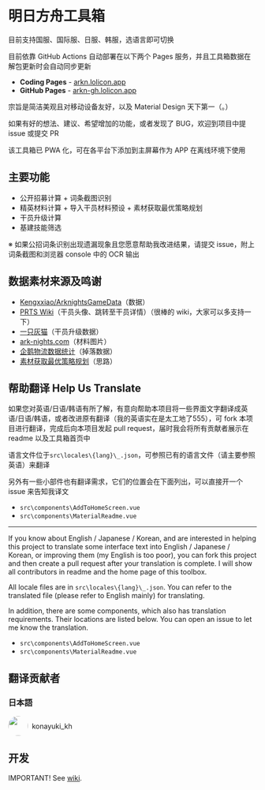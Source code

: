 # 明日方舟工具箱

目前支持国服、国际服、日服、韩服，选语言即可切换

目前依靠 GitHub Actions 自动部署在以下两个 Pages 服务，并且工具箱数据在解包更新时会自动同步更新

- **Coding Pages** - [arkn.lolicon.app](https://arkn.lolicon.app)
- **GitHub Pages** - [arkn-gh.lolicon.app](https://arkn-gh.lolicon.app)

宗旨是简洁美观且对移动设备友好，以及 Material Design 天下第一（。）

如果有好的想法、建议、希望增加的功能，或者发现了 BUG，欢迎到项目中提 issue 或提交 PR

该工具箱已 PWA 化，可在各平台下添加到主屏幕作为 APP 在离线环境下使用

## 主要功能

- 公开招募计算 + 词条截图识别
- 精英材料计算 + 导入干员材料预设 + 素材获取最优策略规划
- 干员升级计算
- 基建技能筛选

※ 如果公招词条识别出现遗漏现象且您愿意帮助我改进结果，请提交 issue，附上词条截图和浏览器 console 中的 OCR 输出

## 数据素材来源及鸣谢

- [Kengxxiao/ArknightsGameData](https://github.com/Kengxxiao/ArknightsGameData)（数据）
- [PRTS Wiki](http://ak.mooncell.wiki)（干员头像、跳转至干员详情）（很棒的 wiki，大家可以多支持一下）
- [一只灰猫](https://github.com/graueneko/graueneko.github.io)（干员升级数据）
- [ark-nights.com](https://github.com/Houdou/arkgraph)（材料图片）
- [企鹅物流数据统计](https://penguin-stats.io/)（掉落数据）
- [素材获取最优策略规划](https://bbs.nga.cn/read.php?tid=17507710)（思路）

## 帮助翻译 Help Us Translate

如果您对英语/日语/韩语有所了解，有意向帮助本项目将一些界面文字翻译成英语/日语/韩语，或者改进原有翻译（我的英语实在是太工地了555），可 fork 本项目进行翻译，完成后向本项目发起 pull request，届时我会将所有贡献者展示在 readme 以及工具箱首页中

语言文件位于`src\locales\{lang}\_.json`，可参照已有的语言文件（请主要参照英语）来翻译

另外有一些小部件也有翻译需求，它们的位置会在下面列出，可以直接开一个 issue 来告知我译文

- `src\components\AddToHomeScreen.vue`
- `src\components\MaterialReadme.vue`

----------

If you know about English / Japanese / Korean, and are interested in helping this project to translate some interface text into English / Japanese / Korean, or improving them (my English is too poor), you can fork this project and then create a pull request after your translation is complete. I will show all contributors in readme and the home page of this toolbox.

All locale files are in `src\locales\{lang}\_.json`. You can refer to the translated file (please refer to English mainly) for translating.

In addition, there are some components, which also has translation requirements. Their locations are listed below. You can open an issue to let me know the translation.

- `src\components\AddToHomeScreen.vue`
- `src\components\MaterialReadme.vue`

## 翻译贡献者

<style>.contributor-list{list-style:none;padding-left:0}.contributor-list>li>*{vertical-align:middle}.contributor-list .avatar{width:40px;border-radius:50%;margin-right:8px}</style>

### 日本語

<ul class="contributor-list"><li><img class="avatar" src="https://i.loli.net/2020/03/23/uh3sgZty5dQ7rJK.png"><span>konayuki_kh</span></li></ul>

## 开发

IMPORTANT! See [wiki](../../wiki).
